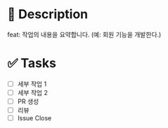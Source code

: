 # 📝 Description
feat: 작업의 내용을 요약합니다. (예: 회원 기능을 개발한다.) 

# ✅ Tasks
- [ ] 세부 작업 1
- [ ] 세부 작업 2
- [ ] PR 생성 
- [ ] 리뷰
- [ ] Issue Close

